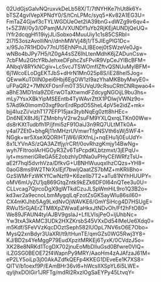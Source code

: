 02UdGjsGalvNQruxvkDeLb58X/T/7tNYHKe7hUt8k6Y=
bTSZ4gvIVepXPNdY0/S/tCnLPMc/syq5+Kv82A1EG3U=
FmTaZ4Gjwf3cTYLWGDUeOet2lA39bnG+dWZg9ir6qv4=
t+5Z3W/0y3/OPamjMJVXUNDf1uYb2RjKEjAUNDjQeUQ=
lYfr2dcqgHfi19iyjJLiSobxo4MuuUiy1c1s85CSRbI=
2I7I53oszAvolIiNn//dnhMWVj48j1/T5JIEgPlG1Dc=
x/9SJo7R1HD0v77nU15EhNPnJLIBEoej0tSWzeVe0Jg=
wNBo4bJPy7H5/tZ0gA4sSZ6lhLtenMdhK6jZADunCsw=
7cbFMu2GtcYRbJehxeDFphcZsFPviR9VpCeJYlBcBFM=
ANbqV8RYkNCgiv+Lc5vcJTSWOmfIZftvQSNUuMylBFM=
6j1WcoELoDgEKTJbS+dHrN1Mn025p8S/iE28heI5Jog=
QEwwKuT0IIN0pei6Hbj6EgOW1zI9azYhaMKBbyMwyE0=
uFPaQR2+7MNXFOsnFm0T35UVqU9cRsuCRttCNRqwao4=
aBhE3MD1nla9ZDErwOTaXtwmdFZdcygNGOijL9bu3hs=
mLy7YsxXBkYipMSEEntb4TyWAvrZttX1PDlwjVWNz9o=
57Ad9k0lmom03xgf9orErdRpdO5SheL4pV5e2idZ+mk=
bjj4IuzZi/vizhT177EFP15jax3tybNqEg0ztt8hHEc=
Dn6NEX8tJ6jTZMnbhyV2rw2suFM9YXLQxrqLTKn00Ww=
ds8rKXtTudbfh1P/jfmi5zF91OaiJ3n9RQ7ULtMTk0A=
y4aI7ZEt0+bhgRj11nMHzrUVmwrTfgNSVth6sWj5WF4=
NGgk+wr5XseXQORlHTjW6/iRXfnLj+nqEHu1j0EuUdY=
8x1LYVnAS/zQA3AZtfjy/rCRf/0ovRhzgKmjy14BwNg=
wyh7FItrooIArHGOyR3Zv6TsPcpdKLbtzmxt/3jEPqU=
iyt+msmeriGReGA5E2obzhlyDtNa0uPHyCEIWRfzTsU=
aE2f7hqI5dvrhVza/DfkvG+UBNHWuuqxIhzCQzs+YH8=
0aoG8ms9W2TNrXsIEjf7bwIjQaatZS7bMZ+mKRliBho=
GzSWMrFzWKYfCwNzf9+K6zeIlb7T2+aTu81NYhHUUPY=
oMV6mUyZU1jq869GtqZntk9kEZk6DF0I64nQTee3u0U=
CLLvcag7QjrcoDgX9gWTkdCzuJLSpWmHiL9ro1Q3B2o=
kd3wr2a9ecnoLbmMygqlLqFzotZsGK5ayWlu86sil60=
CX4mKlJhb5Ag9LxdNvOjWAVKE6/GmYSiHcg4D7HSUgE=
RWu15rGjAErZTM8XpZWwaEaHkxJtNDvOh/Ff2hFtO80=
We89JFAUN4tylAJBV9gslaJ+LfILVIsjPeO+ljUhbNc=
Yw3txA3kAMC3UDk2HXZKrsbS45VXxDd54lMeUe6Xdq0=
m5Kdf/SFeVVzKqcDOztSeph582IUOpL7NV6sO6E7Obo=
MysQ2xnBdyr3UaXRl/t9/tHunTE/qmGZs0WG5Rwj3Y8=
KJ/BD2s4YeMggP79EudXpzitMRKEj6TyxK/0CVdzJ5o=
XK28e8NRKd1TcgDX702jnuEoMbDIluGsd0Bfwre0VIQ=
iLZGSG0BEOE72f4WapnPy9MRY/AaoHm4zAJAfzaJ61M=
eP2LY5oiLp3j00AkAZdfkQEFp4KKEG1DEveEe1K7XS8=
QITV/b1oexf9P/EAmBHr36vl6+hWcsIIXSpYL6i5LWE=
qyljhxDOlGir1JRFTg/mdRl2RxzlOgSaEYPy45LtvqY=
